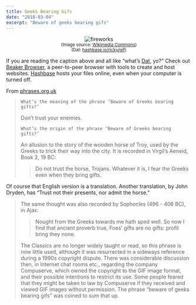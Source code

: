 ```yaml
---
title: Geeks Bearing Gifs
date: "2018-03-04"
excerpt: "Beware of geeks bearing gifs"
---
```


<figure style="text-align: center">
  <span  style="display: block; margin: 0 auto">
    <img src="https://gif-ricky.hashbase.io/Fuochi_d'artificio.gif"
      alt="fireworks" />
  </span>
<figcaption>
<small>(Image source: <a href="https://commons.wikimedia.org/wiki/File:Fuochi_d%27artificio.gif">Wikimedia&nbsp;Commons</a>)</small><br />
<small>(Dat: <a href="https://hashbase.io/ricky/gif">hashbase.io/ricky/gif</a>)</small><br />
</figcaption>
</figure>

If you are reading the caption above and all like “what’s [Dat](https://datproject.org/), yo?” Check out [Beaker&nbsp;Browser](https://beakerbrowser.com/), a peer-to-peer browser with tools to create and host websites. [Hashbase](https://hashbase.io/) hosts your files online, even when your computer is turned&nbsp;off.

From [phrases.org.uk](https://www.phrases.org.uk/meanings/beware-of-greeks-bearing-gifts.html)

> `What’s the meaning of the phrase ‘Beware of Greeks bearing gifts?’`
>
> Don’t trust your&nbsp;enemies.
>
> `What’s the origin of the phrase ‘Beware of Greeks bearing gifts?’`
>
> An allusion to the story of the wooden horse of Troy, used by the Greeks to trick their way into the city. It is recorded in Virgil’s Aeneid, Book 2, 19&nbsp;BC:
>
> > Do not trust the horse, Trojans. Whatever it is, I fear the Greeks even when they bring&nbsp;gifts.
>
Of course that English version is a translation. Another translation, by John Dryden, has “Trust not their presents, nor admit the&nbsp;horse.”
>
> The same thought was also recorded by Sophocles (496 - 406 BC), in&nbsp;Ajax:
>
> > Nought from the Greeks towards me hath sped well.
> > So now I find that ancient proverb true,
> > Foes’ gifts are no gifts: profit bring they&nbsp;none.
>
> The Classics are no longer widely taught or read, so this phrase is now little used, although it was resurrected in a sideways reference during a 1990s copyright dispute. There was considerable discussion then, in Internet chat rooms etc., regarding the company Compuserve, which owned the copyright to the GIF image format, and their possible intentions to restrict its use. Some people feared that they might be taken to law by Compuserve if they received and viewed GIF images without permission. The phrase “beware of geeks bearing gifs” was coined to sum that&nbsp;up.
